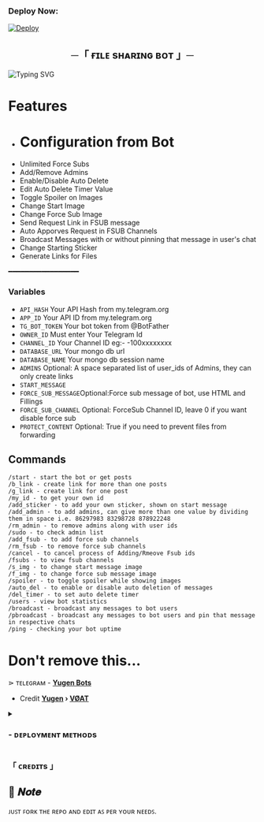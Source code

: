 ### Deploy Now:
[![Deploy](https://www.herokucdn.com/deploy/button.svg)](https://heroku.com/deploy?template=https://github.com/voatxm/Noir1Fstore/)


<h2 align="center">
  ─「 ғɪʟᴇ sʜᴀʀɪɴɢ ʙᴏᴛ 」─
</h2>


![Typing SVG](https://readme-typing-svg.herokuapp.com/?lines=FILE+SHARING+!;CREATED+BY+VØAT!;A+ADVANCE+BOT+WITH+COOL+FEATURE!)
</p>

# Features
* <h1>Configuration from Bot</h1>
<ul><li>Unlimited Force Subs</li>
<li>Add/Remove Admins</li>
<li>Enable/Disable Auto Delete</li>
<li>Edit Auto Delete Timer Value</li>
<li>Toggle Spoiler on Images</li>
<li>Change Start Image</li>
<li>Change Force Sub Image</li>
<li>Send Request Link in FSUB message</li>
<li>Auto Apporves Request in FSUB Channels</li>
<li>Broadcast Messages with or without pinning that message in user's chat</li>
<li>Change Starting Sticker</li>
<li>Generate Links for Files</li></ul>
 ━━━━━━━━━━━━━━━━━

### Variables

* `API_HASH` Your API Hash from my.telegram.org
* `APP_ID` Your API ID from my.telegram.org
* `TG_BOT_TOKEN` Your bot token from @BotFather
* `OWNER_ID` Must enter Your Telegram Id
* `CHANNEL_ID` Your Channel ID eg:- -100xxxxxxxx
* `DATABASE_URL` Your mongo db url
* `DATABASE_NAME` Your mongo db session name
* `ADMINS` Optional: A space separated list of user_ids of Admins, they can only create links
* `START_MESSAGE` 
* `FORCE_SUB_MESSAGE`Optional:Force sub message of bot, use HTML and Fillings
* `FORCE_SUB_CHANNEL` Optional: ForceSub Channel ID, leave 0 if you want disable force sub
* `PROTECT_CONTENT` Optional: True if you need to prevent files from forwarding

## Commands

```
/start - start the bot or get posts
/b_link - create link for more than one posts
/g_link - create link for one post
/my_id - to get your own id
/add_sticker - to add your own sticker, shown on start message
/add_admin - to add admins, can give more than one value by dividing them in space i.e. 86297983 83298728 878922248
/rm_admin - to remove admins along with user ids
/sudo - to check admin list
/add_fsub - to add force sub channels
/rm_fsub - to remove force sub channels
/cancel - to cancel process of Adding/Rmeove Fsub ids
/fsubs - to view fsub channels
/s_img - to change start message image
/f_img - to change force sub message image
/spoiler - to toggle spoiler while showing images
/auto_del - to enable or disable auto deletion of messages
/del_timer - to set auto delete timer
/users - view bot statistics
/broadcast - broadcast any messages to bot users
/pbroadcast - broadcast any messages to bot users and pin that message in respective chats
/ping - checking your bot uptime
```

# Don't remove this...

</b>⋗  ᴛᴇʟᴇɢʀᴀᴍ - <b>[Yugen Bots](https://t.me/Yugen_Bots)</b>

- Credit <b>[Yugen](https://t.me/YugenNetwork)  ›  [VØAT](https://t.me/voatcb) </b>

<details>
<summary><h3>
- <b> ᴅᴇᴘʟᴏʏᴍᴇɴᴛ ᴍᴇᴛʜᴏᴅs </b>
</h3></summary>
<h3 align="center">
    ─「 ᴅᴇᴩʟᴏʏ ᴏɴ ʜᴇʀᴏᴋᴜ 」─
</h3>

<p align="center"><a href="https://heroku.com/deploy?template=">
  <img src="https://www.herokucdn.com/deploy/button.svg" alt="Deploy On Heroku">
</a></p>
<h3 align="center">
    ─「 ᴅᴇᴩʟᴏʏ ᴏɴ ᴋᴏʏᴇʙ 」─
</h3>
<p align="center"><a href="https://app.koyeb.com/deploy?type=git&repository=">
  <img src="https://www.koyeb.com/static/images/deploy/button.svg" alt="Deploy On Koyeb">
</a></p>
<h3 align="center">
    ─「 ᴅᴇᴩʟᴏʏ ᴏɴ ʀᴀɪʟᴡᴀʏ 」─
</h3>
<p align="center"><a href="https://railway.app/deploy?template=""">
     <img height="45px" src="https://railway.app/button.svg">
</a></p>
<h3 align="center">
    ─「 ᴅᴇᴩʟᴏʏ ᴏɴ ʀᴇɴᴅᴇʀ 」─
</h3>
<p align="center"><a href="https://render.com/deploy?repo=">
<img src="https://render.com/images/deploy-to-render-button.svg" alt="Deploy to Render">
</a></p>
<h3 align="center">
    ─「 ᴅᴇᴩʟᴏʏ ᴏɴ ᴠᴘs 」─
</h3>
<p>
<pre>
git clone {github_link}
# Install Packages
pip3 install -U -r requirements.txt
Edit config.py with variables as given below then run bot
python3 main.py
</pre>
</p>
</details>

<h3>「 ᴄʀᴇᴅɪᴛs 」
</h3>

## 📌  𝑵𝒐𝒕𝒆

ᴊᴜꜱᴛ ꜰᴏʀᴋ ᴛʜᴇ ʀᴇᴘᴏ ᴀɴᴅ ᴇᴅɪᴛ ᴀꜱ ᴘᴇʀ ʏᴏᴜʀ ɴᴇᴇᴅꜱ.
